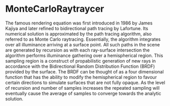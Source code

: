 # MonteCarloRaytraycer
The famous rendering equation was first introduced in 1986 by James Kajiya and later refined to bidirectional path tracing by Lafortune. Its numerical solution is approximated by the path tracing algorithm, also referred to as Monte Carlo raytracing. Essentially, the algorithm integrates over all illuminance arriving at a surface point. All such paths in the scene are generated by recursion as with each ray-surface intersection the algorithm performs illuminance gathering over a hemispherical region. This sampling region is a construct of propabilistic generation of new rays in accordance with the Bidirectional Random Distribution Function (BRDF) provided by the surface. The BRDF can be thought of as a four dimensional function that has the ability to modify the hemispherical region to favour certain directions to simulate surfaces that are not fully opaque. As the level of recursion and number of samples increases the repeated sampling will eventually cause the average of samples to converge towards the analytic solution.
